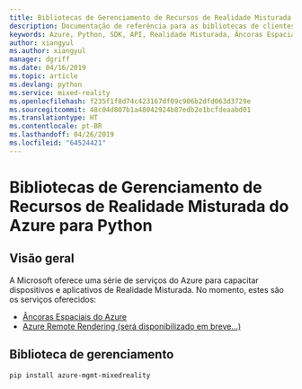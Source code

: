 ```yaml
---
title: Bibliotecas de Gerenciamento de Recursos de Realidade Misturada do Azure para Python
description: Documentação de referência para as bibliotecas de clientes do Python para o Gerenciamento de Recursos da Realidade Misturada do Azure
keywords: Azure, Python, SDK, API, Realidade Misturada, Âncoras Espaciais
author: xiangyul
ms.author: xiangyul
manager: dgriff
ms.date: 04/16/2019
ms.topic: article
ms.devlang: python
ms.service: mixed-reality
ms.openlocfilehash: f235f1f8d74c423167df09c906b2dfd063d3729e
ms.sourcegitcommit: 48c04d807b1a48042924b87edb2e1bcfdeaabd01
ms.translationtype: HT
ms.contentlocale: pt-BR
ms.lasthandoff: 04/26/2019
ms.locfileid: "64524421"
---
```

# <a name="azure-mixed-reality-resource-management-libraries-for-python"></a>Bibliotecas de Gerenciamento de Recursos de Realidade Misturada do Azure para Python

## <a name="overview"></a>Visão geral

A Microsoft oferece uma série de serviços do Azure para capacitar dispositivos e aplicativos de Realidade Misturada. No momento, estes são os serviços oferecidos:

* [Âncoras Espaciais do Azure](https://azure.microsoft.com/en-us/services/spatial-anchors/)
* [Azure Remote Rendering (será disponibilizado em breve…)](https://azure.microsoft.com/en-us/services/remote-rendering/)

## <a name="management-library"></a>Biblioteca de gerenciamento
```bash
pip install azure-mgmt-mixedreality
```
